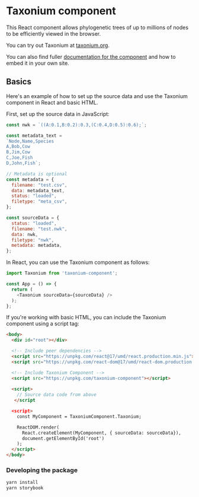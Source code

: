 # Taxonium component

This React component allows phylogenetic trees of up to millions of nodes to be efficiently viewed in the browser.

You can try out Taxonium at [taxonium.org](https://taxonium.org).

You can also find fuller [documentation for the component](https://docs.taxonium.org/en/latest/component.html) and how to embed it in your own site.


## Basics

Here's an example of how to set up the source data and use the Taxonium component in React and basic HTML.

First, set up the source data in JavaScript:

```js
const nwk = `((A:0.1,B:0.2):0.3,(C:0.4,D:0.5):0.6);`;

const metadata_text = 
`Node,Name,Species
A,Bob,Cow
B,Jim,Cow
C,Joe,Fish
D,John,Fish`;

// Metadata is optional
const metadata = { 
  filename: "test.csv",
  data: metadata_text,
  status: "loaded",
  filetype: "meta_csv",
};

const sourceData = {
  status: "loaded",
  filename: "test.nwk",
  data: nwk,
  filetype: "nwk",
  metadata: metadata,
};
```

In React, you can use the Taxonium component as follows:

```js
import Taxonium from 'taxonium-component';

const App = () => {
  return (
    <Taxonium sourceData={sourceData} />
  );
};
```

If you're working with basic HTML, you can include the Taxonium component using a script tag:

```html
<body>
  <div id="root"></div>

  <!-- Include peer dependencies -->
  <script src="https://unpkg.com/react@17/umd/react.production.min.js"></script>
  <script src="https://unpkg.com/react-dom@17/umd/react-dom.production.min.js"></script>

  <!-- Include Taxonium Component -->
  <script src="https://unpkg.com/taxonium-component"></script>
  
  <script>
    // Source data code from above
   </script

  <script>
    const MyComponent = TaxoniumComponent.Taxonium;

    ReactDOM.render(
      React.createElement(MyComponent, { sourceData: sourceData}),
      document.getElementById('root')
    );
  </script>
</body>
```




### Developing the package

```bash
yarn install
yarn storybook
```
